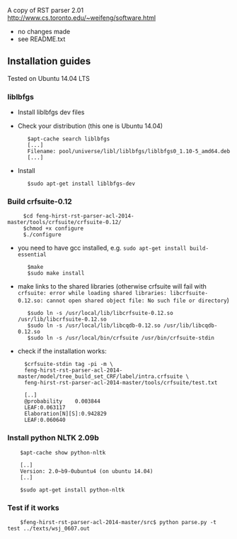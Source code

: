 A copy of RST parser 2.01 http://www.cs.toronto.edu/~weifeng/software.html

- no changes made
- see README.txt

## Installation guides

Tested on Ubuntu 14.04 LTS

### liblbfgs
* Install liblbfgs dev files
* Check your distribution (this one is Ubuntu 14.04)
  
         $apt-cache search liblbfgs
         [...]
         Filename: pool/universe/libl/liblbfgs/liblbfgs0_1.10-5_amd64.deb
         [...]
* Install
  
         $sudo apt-get install liblbfgs-dev
### Build crfsuite-0.12

         $cd feng-hirst-rst-parser-acl-2014-master/tools/crfsuite/crfsuite-0.12/
         $chmod +x configure
         $./configure
* you need to have gcc installed, e.g. `sudo apt-get install build-essential`

         $make
         $sudo make install

* make links to the shared libraries (otherwise crfsuite will fail with `crfsuite: error while loading shared libraries: libcrfsuite-0.12.so: cannot open shared object file: No such file or directory`)
         
         $sudo ln -s /usr/local/lib/libcrfsuite-0.12.so /usr/lib/libcrfsuite-0.12.so
         $sudo ln -s /usr/local/lib/libcqdb-0.12.so /usr/lib/libcqdb-0.12.so
         $sudo ln -s /usr/local/bin/crfsuite /usr/bin/crfsuite-stdin

* check if the installation works:

        $crfsuite-stdin tag -pi -m \ 
        feng-hirst-rst-parser-acl-2014-master/model/tree_build_set_CRF/label/intra.crfsuite \ 
        feng-hirst-rst-parser-acl-2014-master/tools/crfsuite/test.txt
         
        [..]
        @probability	0.003844
        LEAF:0.063117
        Elaboration[N][S]:0.942829
        LEAF:0.060640
### Install python NLTK 2.09b

        $apt-cache show python-nltk

        [..]
        Version: 2.0~b9-0ubuntu4 (on ubuntu 14.04)
        [..]

        $sudo apt-get install python-nltk
### Test if it works

        $feng-hirst-rst-parser-acl-2014-master/src$ python parse.py -t test ../texts/wsj_0607.out
